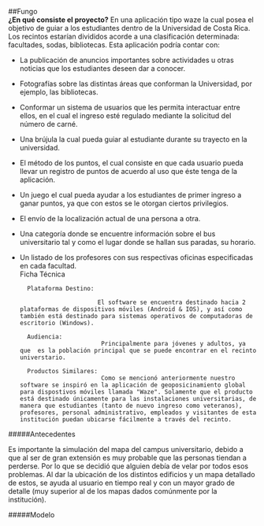##Fungo<br>
<b>¿En qué consiste el proyecto?</b> En una aplicación tipo waze la cual posea el objetivo de guiar a los estudiantes dentro de la Universidad de Costa Rica. Los recintos estarían divididos acorde a una clasificación determinada: facultades, sodas, bibliotecas.  Esta aplicación podría contar con:  

* La publicación de anuncios importantes sobre actividades u otras noticias que los estudiantes deseen dar a conocer. 

* Fotografías sobre las distintas áreas que conforman la Universidad, por ejemplo, las bibliotecas.    

* Conformar un sistema de usuarios que les permita interactuar entre ellos, en el cual el ingreso esté regulado mediante la solicitud del número de carné. 

* Una brújula la cual pueda guiar al estudiante durante su trayecto en la universidad.  

* El método de los puntos, el cual consiste en que cada usuario pueda llevar un registro de puntos de acuerdo al uso que éste tenga de la aplicación.

* Un juego el cual pueda ayudar a los estudiantes de primer ingreso a ganar puntos, ya que con estos se le otorgan ciertos privilegios.

* El envío de la localización actual de una persona a otra.    

* Una categoría donde se encuentre información sobre el bus universitario tal y como el lugar donde se hallan sus paradas, su horario. 

* Un listado de los profesores con sus respectivas oficinas especificadas en cada facultad.  
		Ficha Técnica 
	
		Plataforma Destino:

  							El software se encuentra destinado hacia 2 plataformas de dispositivos móviles (Android & IOS), y así como también está destinado para sistemas operativos de computadoras de escritorio (Windows).
    
    	Audiencia:
                			 Principalmente para jóvenes y adultos, ya que  es la población principal que se puede encontrar en el recinto universtario.
                
        Productos Similares:
        					 Como se mencionó anteriormente nuestro software se inspiró en la aplicación de geoposicinamiento global para dispostivos móviles llamada "Waze". Solamente que el producto está destinado únicamente para las instalaciones universitarias, de manera que estudiantes (tanto de nuevo ingreso como veteranos), profesores, personal administrativo, empleados y visitantes de esta institución puedan ubicarse fácilmente a través del recinto.

#####Antecedentes

Es importante la simulación del mapa del campus universitario, debido a que al ser de gran extensión  es muy probable que las personas tiendan a perderse. Por lo que se decidió que alguien debía de velar por todos esos problemas. Al dar la ubicación de los distintos edificios y un mapa detallado de estos, se ayuda al usuario en tiempo real y con un mayor grado de detalle (muy superior al de los mapas dados comúnmente por la institución).

#####Modelo




